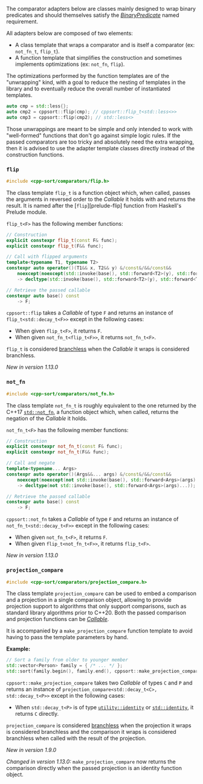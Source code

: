The comparator adapters below are classes mainly designed to wrap binary predicates and should themselves satisfy the [*BinaryPredicate*][binary-predicate] named requirement.

All adapters below are composed of two elements:
* A class template that wraps a comparator and is itself a comparator (ex: `not_fn_t`, `flip_t`).
* A function template that simplifies the construction and sometimes implements optimizations (ex: `not_fn`, `flip`).

The optimizations performed by the function templates are of the "unwrapping" kind, with a goal to reduce the nesting of templates in the library and to eventually reduce the overall number of instantiated templates.

```cpp
auto cmp = std::less{};
auto cmp2 = cppsort::flip(cmp); // cppsort::flip_t<std::less<>>
auto cmp3 = cppsort::flip(cmp2); // std::less<>
```

Those unwrappings are meant to be simple and only intended to work with "well-formed" functions that don't go against simple logic rules. If the passed comparators are too tricky and absolutely need the extra wrapping, then it is advised to use the adapter template classes directly instead of the construction functions.

### `flip`

```cpp
#include <cpp-sort/comparators/flip.h>
```

The class template `flip_t` is a function object which, when called, passes the arguments in reversed order to the *Callable* it holds with and returns the result. It is named after the [`flip`][prelude-flip] function from Haskell's Prelude module.

`flip_t<F>` has the following member functions:

```cpp
// Construction
explicit constexpr flip_t(const F& func);
explicit constexpr flip_t(F&& func);

// Call with flipped arguments
template<typename T1, typename T2>
constexpr auto operator()(T1&& x, T2&& y) &/const&/&&/const&&
    noexcept(noexcept(std::invoke(base(), std::forward<T2>(y), std::forward<T1>(x))))
    -> decltype(std::invoke(base(), std::forward<T2>(y), std::forward<T1>(x)));

// Retrieve the passed callable
constexpr auto base() const
    -> F;
```

`cppsort::flip` takes a *Callable* of type `F` and returns an instance of `flip_t<std::decay_t<F>>` except in the following cases:
* When given `flip_t<F>`, it returns `F`.
* When given `not_fn_t<flip_t<F>>`, it returns `not_fn_t<F>`.

`flip_t` is considered [branchless][branchless-traits] when the *Callable* it wraps is considered branchless.

*New in version 1.13.0*

### `not_fn`

```cpp
#include <cpp-sort/comparators/not_fn.h>
```

The class template `not_fn_t` is roughly equivalent to the one returned by the C++17 [`std::not_fn`][std-not-fn], a function object which, when called, returns the negation of the *Callable* it holds.

`not_fn_t<F>` has the following member functions:

```cpp
// Construction
explicit constexpr not_fn_t(const F& func);
explicit constexpr not_fn_t(F&& func);

// Call and negate
template<typename... Args>
constexpr auto operator()(Args&&... args) &/const&/&&/const&&
    noexcept(noexcept(not std::invoke(base(), std::forward<Args>(args)...)))
    -> decltype(not std::invoke(base(), std::forward<Args>(args)...));

// Retrieve the passed callable
constexpr auto base() const
    -> F;
```

`cppsort::not_fn` takes a *Callable* of type `F` and returns an instance of `not_fn_t<std::decay_t<F>>` except in the following cases:
* When given `not_fn_t<F>`, it returns `F`.
* When given `flip_t<not_fn_t<F>>`, it returns `flip_t<F>`.

*New in version 1.13.0*

### `projection_compare`

```cpp
#include <cpp-sort/comparators/projection_compare.h>
```

The class template `projection_compare` can be used to embed a comparison and a projection in a single comparison object, allowing to provide projection support to algorithms that only support comparisons, such as standard library algorithms prior to C++20. Both the passed comparison and projection functions can be [*Callable*][callable].

It is accompanied by a `make_projection_compare` function template to avoid having to pass the template parameters by hand.

**Example:**

```cpp
// Sort a family from older to younger member
std::vector<Person> family = { /* ... */ };
std::sort(family.begin(), family.end(), cppsort::make_projection_compare(std::greater<>{}, &Person::age));
```

`cppsort::make_projection_compare` takes two *Callable* of types `C` and `P` and returns an instance of `projection_compare<std::decay_t<C>, std::decay_t<P>>` except in the following cases:
* When `std::decay_t<P>` is of type [`utility::identity`][utility-identity] or [`std::identity`][std-identity], it returns `C` directly.

`projection_compare` is considered [branchless][branchless-traits] when the projection it wraps is considered branchless and the comparison it wraps is considered branchless when called with the result of the projection.

*New in version 1.9.0*

*Changed in version 1.13.0:* `make_projection_compare` now returns the comparison directly when the passed projection is an identity function object.


  [binary-predicate]: https://en.cppreference.com/w/cpp/concept/BinaryPredicate
  [branchless-traits]: https://github.com/Morwenn/cpp-sort/wiki/Miscellaneous-utilities#branchless-traits
  [callable]: https://en.cppreference.com/w/cpp/named_req/Callable
  [flip-prelude]: https://hackage.haskell.org/package/base-4.16.0.0/docs/Prelude.html#v:flip
  [std-identity]: https://en.cppreference.com/w/cpp/utility/functional/identity
  [std-not-fn]: https://en.cppreference.com/w/cpp/utility/functional/not_fn
  [utility-identity]: https://github.com/Morwenn/cpp-sort/wiki/Miscellaneous-utilities#miscellaneous-function-objects
